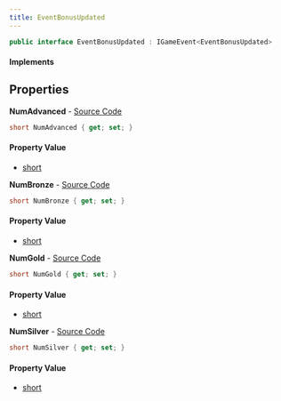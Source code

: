 ```yaml
---
title: EventBonusUpdated
---
```


```csharp
public interface EventBonusUpdated : IGameEvent<EventBonusUpdated>
```

#### Implements

## Properties

**NumAdvanced** - [Source Code](https://github.com/swiftly-solution/swiftlys2/blob/master/managed/src/SwiftlyS2.Generated/GameEvents/Interfaces/EventBonusUpdated.cs#L20)

```csharp
short NumAdvanced { get; set; }
```

#### Property Value

- [short](https://learn.microsoft.com/dotnet/api/system.int16)

**NumBronze** - [Source Code](https://github.com/swiftly-solution/swiftlys2/blob/master/managed/src/SwiftlyS2.Generated/GameEvents/Interfaces/EventBonusUpdated.cs#L25)

```csharp
short NumBronze { get; set; }
```

#### Property Value

- [short](https://learn.microsoft.com/dotnet/api/system.int16)

**NumGold** - [Source Code](https://github.com/swiftly-solution/swiftlys2/blob/master/managed/src/SwiftlyS2.Generated/GameEvents/Interfaces/EventBonusUpdated.cs#L35)

```csharp
short NumGold { get; set; }
```

#### Property Value

- [short](https://learn.microsoft.com/dotnet/api/system.int16)

**NumSilver** - [Source Code](https://github.com/swiftly-solution/swiftlys2/blob/master/managed/src/SwiftlyS2.Generated/GameEvents/Interfaces/EventBonusUpdated.cs#L30)

```csharp
short NumSilver { get; set; }
```

#### Property Value

- [short](https://learn.microsoft.com/dotnet/api/system.int16)

